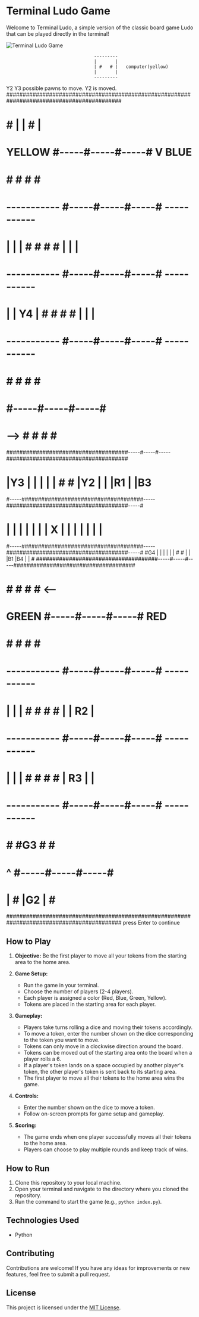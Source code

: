 # Terminal Ludo Game

Welcome to Terminal Ludo, a simple version of the classic board game Ludo that can be played directly in the terminal!

![Terminal Ludo Game](screenshot.png)

                                     ---------
                                     |       |
                                     | #   # |   computer(yellow)
                                     |       |
                                     ---------
Y2 Y3 possible pawns to move. Y2 is moved. 
###########################################################################################
#                                   #     |     |     # |                                 #
#            YELLOW                 #-----#-----#-----# V              BLUE               #
#                                   #     #     #     #                                   #
#          -----------              #-----#-----#-----#             -----------           #
#          |    |    |              #     #     #     #             |    |    |           #
#          -----------              #-----#-----#-----#             -----------           #
#          |    | Y4 |              #     #     #     #             |    |    |           #
#          -----------              #-----#-----#-----#             -----------           #
#                                   #     #     #     #                                   #
#                                   #-----#-----#-----#                                   #
# -->                               #     #     #     #                                   #
#####################################-----#-----#-----#####################################
#     |Y3   |     |     |     |     |     #     #     |Y2   |     |     |R1   |     |B3   #
#-----#####################################-----#####################################-----#
#     |     |     |     |     |     |     |  X  |     |     |     |     |     |     |     #
#-----#####################################-----#####################################-----#
#G4   |     |     |     |     |     |     #     #     |     |     |B1   |B4   |     |     #
#####################################-----#-----#-----#####################################
#                                   #     #     #     #                               <-- #
#             GREEN                 #-----#-----#-----#                RED                #
#                                   #     #     #     #                                   #
#          -----------              #-----#-----#-----#             -----------           #
#          |    |    |              #     #     #     #             |    | R2 |           #
#          -----------              #-----#-----#-----#             -----------           #
#          |    |    |              #     #     #     #             | R3 |    |           #
#          -----------              #-----#-----#-----#             -----------           #
#                                   #     #G3   #     #                                   #
#                                 ^ #-----#-----#-----#                                   #
#                                 | #     |G2   |     #                                   #
###########################################################################################
press Enter to continue

## How to Play

1. **Objective:** Be the first player to move all your tokens from the starting area to the home area.

2. **Game Setup:**
   - Run the game in your terminal.
   - Choose the number of players (2-4 players).
   - Each player is assigned a color (Red, Blue, Green, Yellow).
   - Tokens are placed in the starting area for each player.

3. **Gameplay:**
   - Players take turns rolling a dice and moving their tokens accordingly.
   - To move a token, enter the number shown on the dice corresponding to the token you want to move.
   - Tokens can only move in a clockwise direction around the board.
   - Tokens can be moved out of the starting area onto the board when a player rolls a 6.
   - If a player's token lands on a space occupied by another player's token, the other player's token is sent back to its starting area.
   - The first player to move all their tokens to the home area wins the game.

4. **Controls:**
   - Enter the number shown on the dice to move a token.
   - Follow on-screen prompts for game setup and gameplay.

5. **Scoring:**
   - The game ends when one player successfully moves all their tokens to the home area.
   - Players can choose to play multiple rounds and keep track of wins.

## How to Run

1. Clone this repository to your local machine.
2. Open your terminal and navigate to the directory where you cloned the repository.
3. Run the command to start the game (e.g., `python index.py`).

## Technologies Used

- Python
  
## Contributing

Contributions are welcome! If you have any ideas for improvements or new features, feel free to submit a pull request.

## License

This project is licensed under the [MIT License](LICENSE).
